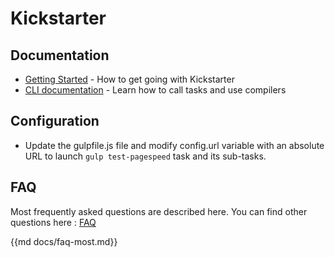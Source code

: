 # Kickstarter

## Documentation

* [Getting Started](docs/getting-started.md) - How to get going with Kickstarter
* [CLI documentation](docs/CLI.md) - Learn how to call tasks and use compilers

## Configuration

* Update the gulpfile.js file and modify config.url variable with an absolute URL to launch `gulp test-pagespeed` task and its sub-tasks.

## FAQ

Most frequently asked questions are described here.
You can find other questions here : [FAQ](docs/faq.md)

{{md docs/faq-most.md}}